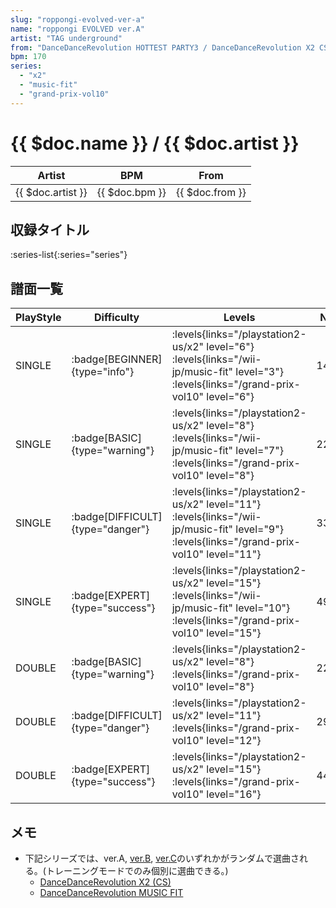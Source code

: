 ```yaml
---
slug: "roppongi-evolved-ver-a"
name: "roppongi EVOLVED ver.A"
artist: "TAG underground"
from: "DanceDanceRevolution HOTTEST PARTY3 / DanceDanceRevolution X2 CS"
bpm: 170
series:
  - "x2"
  - "music-fit"
  - "grand-prix-vol10"
---
```


# {{ $doc.name }} / {{ $doc.artist }}

|Artist|BPM|From|
|------|---|----|
|{{ $doc.artist }}|{{ $doc.bpm }}|{{ $doc.from }}|

## 収録タイトル

:series-list{:series="series"}

## 譜面一覧

|PlayStyle|Difficulty|Levels|Notes|Movie|
|---------|----------|------|-----|-----|
|SINGLE| :badge[BEGINNER]{type="info"}| :levels{links="/playstation2-us/x2" level="6"} :levels{links="/wii-jp/music-fit" level="3"} :levels{links="/grand-prix-vol10" level="6"}|146/9||
|SINGLE| :badge[BASIC]{type="warning"}| :levels{links="/playstation2-us/x2" level="8"} :levels{links="/wii-jp/music-fit" level="7"} :levels{links="/grand-prix-vol10" level="8"}|229/28||
|SINGLE| :badge[DIFFICULT]{type="danger"}| :levels{links="/playstation2-us/x2" level="11"} :levels{links="/wii-jp/music-fit" level="9"} :levels{links="/grand-prix-vol10" level="11"}|337/29||
|SINGLE| :badge[EXPERT]{type="success"}| :levels{links="/playstation2-us/x2" level="15"} :levels{links="/wii-jp/music-fit" level="10"} :levels{links="/grand-prix-vol10" level="15"}|495/28||
|DOUBLE| :badge[BASIC]{type="warning"}| :levels{links="/playstation2-us/x2" level="8"} :levels{links="/grand-prix-vol10" level="8"}|222/30||
|DOUBLE| :badge[DIFFICULT]{type="danger"}| :levels{links="/playstation2-us/x2" level="11"} :levels{links="/grand-prix-vol10" level="12"}|291/37||
|DOUBLE| :badge[EXPERT]{type="success"}| :levels{links="/playstation2-us/x2" level="15"} :levels{links="/grand-prix-vol10" level="16"}|440/31||

## メモ

- 下記シリーズでは、ver.A, [ver.B](/songs/roppongi-evolved-ver-b), [ver.C](/songs/roppongi-evolved-ver-c)のいずれかがランダムで選曲される。(トレーニングモードでのみ個別に選曲できる。)
  - [DanceDanceRevolution X2 (CS)](/playstation2-us/x2)
  - [DanceDanceRevolution MUSIC FIT](/wii-jp/music-fit)
